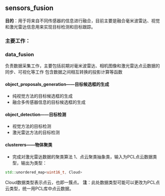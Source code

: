 ## sensors_fusion
**目的**：用于将来自不同传感器的信息进行融合，目前主要是融合毫米波雷达、视觉和激光雷达信息用来实现目标检测和目标跟踪。

### 主要工作：
### data_fusion
负责数据采集工作，主要包括前期对毫米波雷达、相机图像和激光雷达点云数据的同步、可视化等工作
包含数据之间相互转换的投影计算等函数
#### object_proposals_generation——目标候选框的生成
- 纯视觉方法的目标候选框的生成
- 融合多传感器信息的目标候选框的生成

#### object_detection——目标检测
- 视觉方法的目标检测
- 激光雷达方法的目标检测

#### clusterers——物体聚类
- 完成对激光雷达数据的聚类算法
  1、点云聚类抽象类，输入为PCL点云数据类型，输出为类型：
```C++
std::unordered_map<uint16_t, Cloud> 
```
Cloud数据类型表示点云，也即一簇点。
**注**：此处数据类型可能可以更改为PCL点云类型，统一用PCL库中点云数据。
